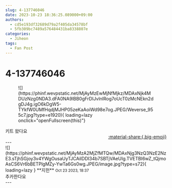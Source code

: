 ```yaml
---
slug: 4-137746046
date: 2023-10-23 18:36:25.089000+09:00
authors:
  - cd5e193df32689d79a2f405da34578bf
  - 5fb309bc7489a576484431ba8338807e
categories:
  - Jiheon
tags:
  - Fan Post
---
```


# 4-137746046

<div class="post-container" markdown="1">
<div class="content-container md-sidebar__scrollwrap" markdown="1">


<figure markdown="1">
![](https://phinf.wevpstatic.net/MjAyMzEwMjNfMjkz/MDAxNjk4MDUzNzg0NDA3.dFA0NA9lBB0gFrDIJvlnlRog7oUcT0zMcNEkn2dgDJ4g.igO6kDgW5-TYkfW0UMfHqdjMJHP05zeKaAoiWd98e7og.JPEG/Weverse_955c7.jpg?type=e1920){ loading=lazy onclick="openFullscreen(this)"}
</figure>
키트 왔다요

</div>
</div>

<div style="text-align: right;" markdown="1">
<a href="https://weverse.io/fromis9/fanpost/4-137746046" style="text-align: right;">:material-share:{.big-emoji}</a>
</div>
---

<div class="comments-container md-sidebar__scrollwrap" markdown="1">
<div class="comment" markdown="1">
<div class='id-container' markdown="1">
![](https://phinf.wevpstatic.net/MjAyMzA2MjZfMTQw/MDAxNjg3NzQ3NzE2NzE3.sTjhSGjoy3v4YWgOusaUyTJCAiIDDI34b7SBTjVAeUIg.TVETBI6wZ_tQjmoAsCS6Vr6bBETPlgMZy-YwTa6Gs0wg.JPEG/image.jpg?type=s72){ loading=lazy }
**<span class="artist">지헌</span>** <small>Oct 23 2023, 18:37</small><br>
</div>
<div class='comment-body' markdown="1">
추카한다요
</div>
</div>
</div>
---
